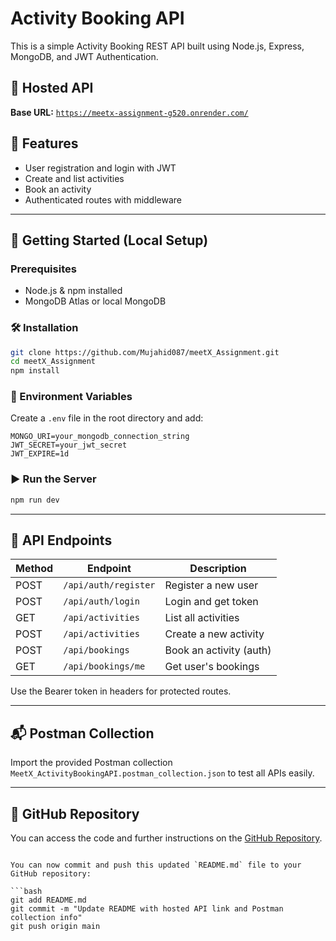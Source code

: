 # Activity Booking API

This is a simple Activity Booking REST API built using Node.js, Express, MongoDB, and JWT Authentication.

## 🔗 Hosted API
**Base URL:** [`https://meetx-assignment-g520.onrender.com/`](https://meetx-assignment-g520.onrender.com/)

## 🔧 Features
- User registration and login with JWT
- Create and list activities
- Book an activity
- Authenticated routes with middleware

---

## 🚀 Getting Started (Local Setup)

### Prerequisites
- Node.js & npm installed
- MongoDB Atlas or local MongoDB

### 🛠️ Installation

```bash
git clone https://github.com/Mujahid087/meetX_Assignment.git
cd meetX_Assignment
npm install
````

### 📂 Environment Variables

Create a `.env` file in the root directory and add:

```
MONGO_URI=your_mongodb_connection_string
JWT_SECRET=your_jwt_secret
JWT_EXPIRE=1d
```

### ▶️ Run the Server

```bash
npm run dev
```

---

## 📮 API Endpoints

| Method | Endpoint             | Description             |
| ------ | -------------------- | ----------------------- |
| POST   | `/api/auth/register` | Register a new user     |
| POST   | `/api/auth/login`    | Login and get token     |
| GET    | `/api/activities`    | List all activities     |
| POST   | `/api/activities`    | Create a new activity   |
| POST   | `/api/bookings`      | Book an activity (auth) |
| GET    | `/api/bookings/me`   | Get user's bookings     |

Use the Bearer token in headers for protected routes.

---

## 📬 Postman Collection

Import the provided Postman collection `MeetX_ActivityBookingAPI.postman_collection.json` to test all APIs easily.

---

## 🔗 GitHub Repository

You can access the code and further instructions on the [GitHub Repository](https://github.com/Mujahid087/meetX_Assignment).

````

You can now commit and push this updated `README.md` file to your GitHub repository:

```bash
git add README.md
git commit -m "Update README with hosted API link and Postman collection info"
git push origin main
````

